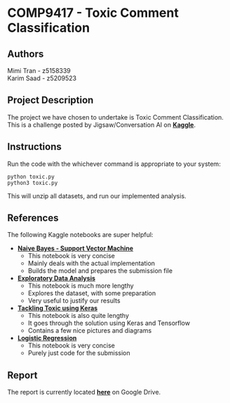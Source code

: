 # COMP9417 - Toxic Comment Classification

## Authors
Mimi Tran - z5158339\
Karim Saad - z5209523

## Project Description
The project we have chosen to undertake is Toxic Comment Classification. This is a challenge posted by Jigsaw/Conversation AI on [**Kaggle**](https://www.kaggle.com/c/jigsaw-toxic-comment-classification-challenge).

## Instructions
Run the code with the whichever command is appropriate to your system:

    python toxic.py
    python3 toxic.py

This will unzip all datasets, and run our implemented analysis.

## References
The following Kaggle notebooks are super helpful:

- [**Naive Bayes - Support Vector Machine**](https://www.kaggle.com/jhoward/nb-svm-strong-linear-baseline)
    - This notebook is very concise
    - Mainly deals with the actual implementation
    - Builds the model and prepares the submission file
- [**Exploratory Data Analysis**](https://www.kaggle.com/jagangupta/stop-the-s-toxic-comments-eda)
    - This notebook is much more lengthy
    - Explores the dataset, with some preparation
    - Very useful to justify our results
- [**Tackling Toxic using Keras**](https://www.kaggle.com/sbongo/for-beginners-tackling-toxic-using-keras)
    - This notebook is also quite lengthy
    - It goes through the solution using Keras and Tensorflow
    - Contains a few nice pictures and diagrams
- [**Logistic Regression**](https://www.kaggle.com/tunguz/logistic-regression-with-words-and-char-n-grams)
    - This notebook is very concise
    - Purely just code for the submission

## Report
The report is currently located [**here**](https://docs.google.com/document/d/1sUgoUPmcV7uHLe_XSr5kLB20RkgOK5ALO-yAvKfBWUk/edit?usp=sharing) on Google Drive.
